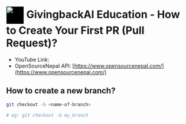 # <a href="https://www.givingback.ai" target="_blank"><img src="https://givingback.ai/assets/gblogo.72c0863b.svg"  align="center" height="48" width="48" style="background-color: black;"></a>  GivingbackAI Education - How to Create Your First PR (Pull Request)?

- YouTube Link: []()
- OpenSourceNepal API: [https://www.opensourcenepal.com/](https://www.opensourcenepal.com/)

## How to create a new branch?

```sh
git checkout -b <name-of-branch> 

# eg: git checkout -b my_branch
```